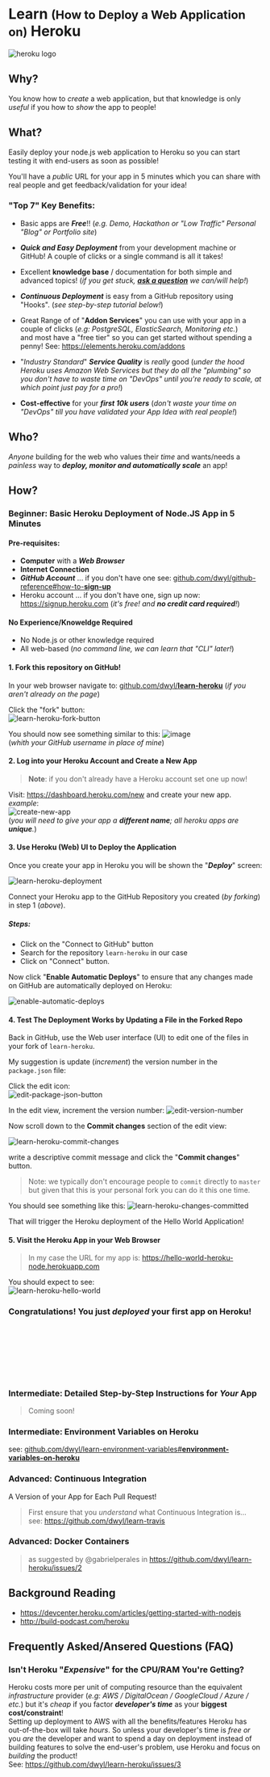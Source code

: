 # Learn <small>(How to Deploy a Web Application on)</small> Heroku

![heroku logo](https://cdn.worldvectorlogo.com/logos/heroku-1.svg)

## Why?

You know how to _create_ a web application,
but that knowledge is only _useful_
if you how to _show_ the app to people!

## What?

Easily deploy your node.js web application to Heroku
so you can start testing it with end-users as soon as possible!

You'll have a _public_ URL for your app in 5 minutes which you can share
with real people and get feedback/validation for your idea!

### "Top 7" Key Benefits:

+ Basic apps are ***Free***!! (_e.g. Demo, Hackathon or "Low Traffic"
Personal "Blog" or Portfolio site_)

+ _***Quick and Easy Deployment***_ from your development machine or GitHub!
A couple of clicks or a single command is all it takes!

+ Excellent **knowledge base** / documentation for
both simple and advanced topics!
(_if you get stuck,
  [**ask a question**](https://github.com/dwyl/learn-heroku/issues)
  we can/will help!_)

+ ***Continuous Deployment*** is easy from a GitHub repository using "Hooks".
(_see step-by-step tutorial below!_)

+ Great Range of of "**Addon Services**" you can use with your app
in a couple of clicks (_e.g: PostgreSQL, ElasticSearch, Monitoring etc._) <br />
and most have a "free tier"
so you can get started without spending a penny!
See: https://elements.heroku.com/addons

+ "_Industry Standard_" ***Service Quality*** is _really_ good
(_under the hood Heroku uses Amazon Web Services
  but they do all the "plumbing" so you don't have to waste time on "DevOps"
  until you're ready to scale, at which point just pay for a pro!_)

+ **Cost-effective** for your ***first 10k users***
(_don't waste your time on "DevOps" till you have validated your App Idea
with real people!_)


## Who?

_Anyone_ building for the web who values their _time_ and wants/needs
a _painless_ way to ***deploy, monitor and automatically scale***
an app!


## How?

### Beginner: Basic Heroku Deployment of Node.JS App in 5 Minutes

#### Pre-requisites:
+ **Computer** with a ***Web Browser***
+ **Internet Connection**
+ ***GitHub Account*** ... if you don't have one see:
[github.com/dwyl/github-reference#how-to-**sign-up**](https://github.com/dwyl/github-reference#how-to-sign-up)
+ Heroku account ... if you don't have one, sign up now: https://signup.heroku.com (_it's free! and **no credit card required**!_)

#### No Experience/Knoweldge Required
+ No Node.js or other knowledge required
+ All web-based (_no command line, we can learn that "CLI" later!_)

#### 1. Fork this repository on GitHub!

In your web browser navigate to:
[github.com/dwyl/**learn-heroku**](https://github.com/dwyl/learn-heroku)
(_if you aren't already on the page_)

Click the "fork" button: <br />
![learn-heroku-fork-button](https://cloud.githubusercontent.com/assets/194400/23248016/267e77b2-f995-11e6-9748-0ef7dc69c22a.png)

You should now see something similar to this:
![image](https://cloud.githubusercontent.com/assets/194400/23248074/6e0b7404-f995-11e6-9261-7b8a21f44ab5.png)
<br />(_whith your GitHub username in place of mine_)


#### 2. Log into your Heroku Account and Create a New App

> **Note**: if you don't already have a Heroku account set one up now!

Visit: https://dashboard.heroku.com/new and create your new app. <br />
_example_: <br />
![create-new-app](https://cloud.githubusercontent.com/assets/194400/23212611/6881bd72-f8ff-11e6-8c00-6ddf4c97c3ef.png) <br />
(_you will need to give your app a **different name**;
  all heroku apps are **unique**._)


#### 3. Use Heroku (Web) UI to Deploy the Application

Once you create your app in Heroku you will be shown the "***Deploy***" screen:

![learn-heroku-deployment](https://cloud.githubusercontent.com/assets/194400/23248304/97afbf26-f996-11e6-9858-a7c5aea594ef.png)

Connect your Heroku app to the GitHub Repository you created (_by forking_)
in step 1 (_above_).

##### Steps:

+ Click on the "Connect to GitHub" button
+ Search for the repository `learn-heroku` in our case
+ Click on "Connect" button.

Now click "**Enable Automatic Deploys**" to ensure that
any changes made on GitHub are automatically deployed on Heroku:

![enable-automatic-deploys](https://cloud.githubusercontent.com/assets/194400/23248376/fcb091ac-f996-11e6-8b84-8433d6915d4d.png)

#### 4. Test The Deployment Works by Updating a File in the Forked Repo

Back in GitHub, use the Web user interface (UI) to edit one of the files
in your fork of `learn-heroku`.

My suggestion is update (_increment_) the version number
in the `package.json` file:

Click the edit icon: <br />
![edit-package-json-button](https://cloud.githubusercontent.com/assets/194400/23248743/e4e94cd8-f998-11e6-98ba-eb6d78ec634f.png)

In the edit view, increment the version number:
![edit-version-number](https://cloud.githubusercontent.com/assets/194400/23248804/3f63f76c-f999-11e6-92bc-02ea7c2863ad.png)

Now scroll down to the **Commit changes** section of the edit view:

![learn-heroku-commit-changes](https://cloud.githubusercontent.com/assets/194400/23248896/9afcfdee-f999-11e6-96ad-9a53aa0d8e2d.png)

write a descriptive commit message and click the "**Commit changes**" button.

> Note: we typically don't encourage people to `commit` directly to `master`
but given that this is your personal fork you can do it this one time.

You should see something like this:
![learn-heroku-changes-committed](https://cloud.githubusercontent.com/assets/194400/23248968/e9788bd2-f999-11e6-9c14-205c9ad00ee7.png)

That will trigger the Heroku deployment of the Hello World Application!

#### 5. Visit the Heroku App in your Web Browser

> In my case the URL for my app is: https://hello-world-heroku-node.herokuapp.com

You should expect to see: <br />
![learn-heroku-hello-world](https://cloud.githubusercontent.com/assets/194400/23319783/edd7954c-facf-11e6-9059-0862a69e1fd3.png)

### Congratulations! You just _deployed_ your first app on Heroku!


<br /><br /><br /><br /><br /><br />

### Intermediate: Detailed Step-by-Step Instructions for _Your_ App

> Coming soon!

### Intermediate: Environment Variables on Heroku

see: [github.com/dwyl/learn-environment-variables#**environment-variables-on-heroku**](https://github.com/dwyl/learn-environment-variables#environment-variables-on-heroku)


### Advanced: Continuous Integration

A Version of your App for Each Pull Request!

> First ensure that you _understand_ what Continuous Integration is...
see: https://github.com/dwyl/learn-travis

### Advanced: Docker Containers

> as suggested by @gabrielperales in
https://github.com/dwyl/learn-heroku/issues/2

## Background Reading

- https://devcenter.heroku.com/articles/getting-started-with-nodejs
- http://build-podcast.com/heroku

## Frequently Asked/Ansered Questions (FAQ)

### Isn't Heroku "_Expensive_" for the CPU/RAM You're Getting?

Heroku costs more per unit of computing resource than the equivalent
_infrastructure_ provider
(_e.g: AWS / DigitalOcean / GoogleCloud / Azure / etc._)
but it's _cheap_ if you factor ***developer's time***
as your **biggest cost/constraint**! <br />
Setting up deployment to AWS with all the benefits/features Heroku has
out-of-the-box will take _hours_. So unless your developer's time is _free_
_or_ you _are_ the developer and want to spend a day on deployment
instead of building features to solve the end-user's problem,
use Heroku and focus on _building_ the product! <br />
See: https://github.com/dwyl/learn-heroku/issues/3
